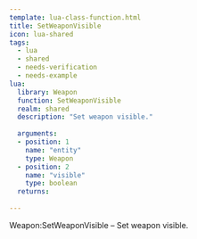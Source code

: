 ```yaml
---
template: lua-class-function.html
title: SetWeaponVisible
icon: lua-shared
tags:
  - lua
  - shared
  - needs-verification
  - needs-example
lua:
  library: Weapon
  function: SetWeaponVisible
  realm: shared
  description: "Set weapon visible."
  
  arguments:
  - position: 1
    name: "entity"
    type: Weapon
  - position: 2
    name: "visible"
    type: boolean
  returns:
    
---
```


<div class="lua__search__keywords">
Weapon:SetWeaponVisible &#x2013; Set weapon visible.
</div>
